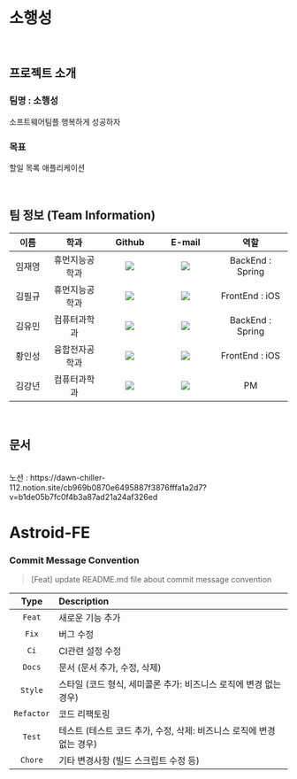 # 소행성
<br>

## 프로젝트 소개

### 팀명 : 소행성
소프트웨어팀플 행복하게 성공하자

### 목표
할일 목록 애플리케이션

<br>

## 팀 정보 (Team Information)
<table width="65%">
    <thead>
        <tr>
            <th style="text-align:center" width="10%">이름</th>
            <th style="text-align:center" width="15%">학과</th>
            <th width="15%" style="text-align:center">Github</th>
            <th width="15%" style="text-align:center">E-mail</th>
            <th width="20%" style="text-align:center">역할</th>
        </tr> 
    </thead>
    <tbody>	     
        <tr>
            <td width="10%" align="center">임재영</td>
            <td width="15%" align="center">휴먼지능공학과</td>
            <td width="15%" align="center">	
                <a href="https://github.com/limjustin">
                <img src="https://img.shields.io/badge/limjustin-655ced?style=social&logo=github"/>
                </a>
            </td>
            <td width="15%" align="center">
                <a href="?@gmail.com"><img src="https://img.shields.io/static/v1?label=&message=?@gmail.com&color=lightblue&style=flat-square&logo=gmail"></a>
            </td>
            <td width="20%" align="center"> BackEnd : Spring</td>
        </tr>        
        <tr>
            <td width="10%" align="center">김필규</td>
            <td width="15%" align="center">휴먼지능공학과</td>
            <td width="15%" align="center">	
                <a href="https://github.com/pingu00">
                <img src="https://img.shields.io/badge/pingu00-655ced?style=social&logo=github"/>
                </a>
            </td>
            <td width="15%" align="center">
                <a href="rlavlfrb0119@gmail.com"><img src="https://img.shields.io/static/v1?label=&message=rlavlfrb0119@gmail.com&color=lightblue&style=flat-square&logo=gmail"></a>
            </td>
            <td width="20%" align="center"> FrontEnd : iOS </td>
        </tr>    
        <tr>
        <td width="10%" align="center">김유민</td>
        <td width="15%" align="center">컴퓨터과학과</td>
        <td width="15%" align="center">	
            <a href="https://github.com/minyou2675">
            <img src="https://img.shields.io/badge/minyou2675-655ced?style=social&logo=github"/>
            </a>
        </td>
        <td width="15%" align="center">
        <a href="?@naver.com"><img src="https://img.shields.io/static/v1?label=&message=?@naver.com&color=lightblue&style=flat-square&logo=naver"></a>
        <td width="20%" align="center"> BackEnd : Spring </td>
        </tr>
        <tr>
            <td width="10%" align="center">황인성</td>
            <td width="15%" align="center">융합전자공학과</td>
            <td width="15%" align="center">	
                <a href="https://github.com/Fiddich-Dev">
                <img src="https://img.shields.io/badge/Fiddich--Dev-655ced?style=social&logo=github"/>
                </a>
            </td>
            <td width="15%" align="center">
                <a href="hiws99@naver.com"><img src="https://img.shields.io/static/v1?label=&message=hiws99@naver.com&color=lightblue&style=flat-square&logo=naver"></a>
            </td>
            <td width="20%" align="center"> FrontEnd : iOS</td>
        </tr>  
        <tr>
            <td width="10%" align="center">김강년</td>
            <td width="15%" align="center">컴퓨터과학과</td>
            <td width="15%" align="center">	
                <a href="https://github.com/pop7523">
                <img src="https://img.shields.io/badge/pop7523-655ced?style=social&logo=github"/>
                </a>
            </td>
            <td width="15%" align="center">
                <a href="rkdsus7@naver.com"><img src="https://img.shields.io/static/v1?label=&message=rkdsus7@naver.com&color=lightblue&style=flat-square&logo=naver"></a>
            </td>
            <td width="20%" align="center"> PM </td>
        </tr> 
    </tbody>
</table>

<br>

## 문서

<br>
노션 : https://dawn-chiller-112.notion.site/cb969b0870e6495887f3876fffa1a2d7?v=b1de05b7fc0f4b3a87ad21a24af326ed
<br>

# Astroid-FE
### Commit Message Convention
> [Feat] update README.md file about commit message convention

|    Type     | Description  |
|:--:|:--|
|   `Feat`    | 새로운 기능 추가 |
|    `Fix`    | 버그 수정 |
|    `Ci`     | CI관련 설정 수정 |
|   `Docs`    | 문서 (문서 추가, 수정, 삭제) |
|   `Style`   | 스타일 (코드 형식, 세미콜론 추가: 비즈니스 로직에 변경 없는 경우) |
| `Refactor`  | 코드 리팩토링 |
|   `Test`    | 테스트 (테스트 코드 추가, 수정, 삭제: 비즈니스 로직에 변경 없는 경우) |
|   `Chore`   | 기타 변경사항 (빌드 스크립트 수정 등) |

